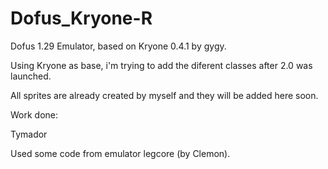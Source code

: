 # Dofus_Kryone-R
Dofus 1.29 Emulator, based on Kryone 0.4.1 by gygy.

Using Kryone as base, i'm trying to add the diferent classes after 2.0 was launched.

All sprites are already created by myself and they will be added here soon.

Work done:

Tymador


Used some code from emulator legcore (by Clemon).
